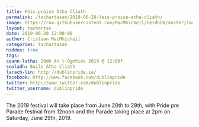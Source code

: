 ```yaml
---
title: Fèis-pròise Àtha Cliath
permalink: /tachartasan/2019-06-20-feis-proise-atha-cliath/
image: https://raw.githubusercontent.com/MacMhicheil/GeidhUK/master/images/2019-06-20-feis-proise-atha-cliath.jpg
layout: tachartas
date: 2019-06-20 12:00:00
author: Crìstean MacMhìcheil
categories: tachartasan
hidden: true
tags:
ceann-latha: 20mh An t-Ògmhìos 2019 @ 12:00f
seoladh: Baile Àtha Cliath
larach-lin: http://dublinpride.ie/
facebook: http://www.facebook.com/dublinpride
twitter: http://www.twitter.com/dublinpride
twitter_username: dublinpride
---
```


The 2019 festival will take place from June 20th to 29th, with Pride pre Parade festival from 12noon and the Parade taking place at 2pm on Saturday, June 29th, 2019.

<!--more-->
